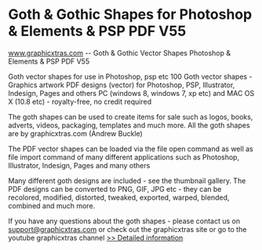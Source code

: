 # Goth & Gothic Shapes for Photoshop & Elements & PSP PDF V55
www.graphicxtras.com -- Goth & Gothic Vector Shapes Photoshop & Elements & PSP PDF V55

Goth vector shapes for use in Photoshop, psp etc
100 Goth vector shapes - Graphics artwork PDF designs (vector) for Photoshop, PSP, Illustrator, Indesign, Pages and others PC (windows 8, windows 7, xp etc) and MAC OS X (10.8 etc) - royalty-free, no credit required


The goth shapes can be used to create items for sale such as logos, books, adverts, videos, packaging, templates and much more. All the goth shapes are by graphicxtras.com (Andrew Buckle)


The PDF vector shapes can be loaded via the file open command as well as file import command of many different applications such as Photoshop, Illustrator, Indesign, Pages and many others


Many different goth designs are included - see the thumbnail gallery. The PDF designs can be converted to PNG, GIF, JPG etc - they can be recolored, modified, distorted, tweaked, exported, warped, blended, combined and much more.


If you have any questions about the goth shapes - please contact us on support@graphicxtras.com or check out the graphicxtras site or go to the youtube graphicxtras channel
[>> Detailed information](https://secure.shareit.com/shareit/product.html?productid=300468827&affiliateid=200057808)
